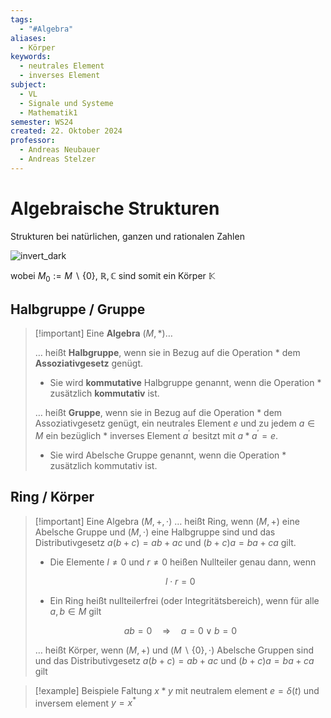 ```yaml
---
tags:
  - "#Algebra"
aliases:
  - Körper
keywords:
  - neutrales Element
  - inverses Element
subject:
  - VL
  - Signale und Systeme
  - Mathematik1
semester: WS24
created: 22. Oktober 2024
professor:
  - Andreas Neubauer
  - Andreas Stelzer
---
```

 

# Algebraische Strukturen

Strukturen bei natürlichen, ganzen und rationalen Zahlen

![invert_dark](assets/AlgStrukt.png)

wobei $M_0:=M \backslash\{0\}$, $\mathbb{R}, \mathbb{C}$ sind somit ein Körper $\mathbb{K}$

## Halbgruppe / Gruppe

> [!important] Eine **Algebra** $(M, *)$…
> 
> … heißt **Halbgruppe**, wenn sie in Bezug auf die Operation * dem **Assoziativgesetz** genügt.
> - Sie wird **kommutative** Halbgruppe genannt, wenn die Operation * zusätzlich **kommutativ** ist.
> 
> … heißt **Gruppe**, wenn sie in Bezug auf die Operation * dem Assoziativgesetz genügt, ein neutrales Element $e$ und zu jedem $a \in M$ ein bezüglich * inverses Element $a^{\prime}$ besitzt mit $a * a^{\prime}=e$.
> - Sie wird Abelsche Gruppe genannt, wenn die Operation * zusätzlich kommutativ ist.
> 

## Ring / Körper

> [!important] Eine Algebra $(M,+, \cdot)$
> … heißt Ring, wenn $(M,+)$ eine Abelsche Gruppe und $(M, \cdot)$ eine Halbgruppe sind und das Distributivgesetz $a(b+c)=a b+a c$ und $(b+c) a=b a+c a$ gilt.
> - Die Elemente $l \neq 0$ und $r \neq 0$ heißen Nullteiler genau dann, wenn
> 
> $$ l \cdot r=0 $$
> 
> - Ein Ring heißt nullteilerfrei (oder Integritätsbereich), wenn für alle $a, b \in M$ gilt
> 
> $$ a b=0 \quad \Longrightarrow \quad a=0 \vee b=0 $$
> 
> … heißt Körper, wenn $(M,+)$ und $(M \backslash\{0\}, \cdot)$ Abelsche Gruppen sind und das Distributivgesetz $a(b+c)=a b+a c$ und $(b+c) a=b a+c a$ gilt

>[!example] Beispiele
> Faltung $x*y$ mit neutralem element $e=\delta(t)$ und inversem element $y=x^*$